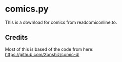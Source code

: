 # comics.py

This is a download for comics from readcomiconline.to.

## Credits

Most of this is based of the code from here:
<https://github.com/Xonshiz/comic-dl>
